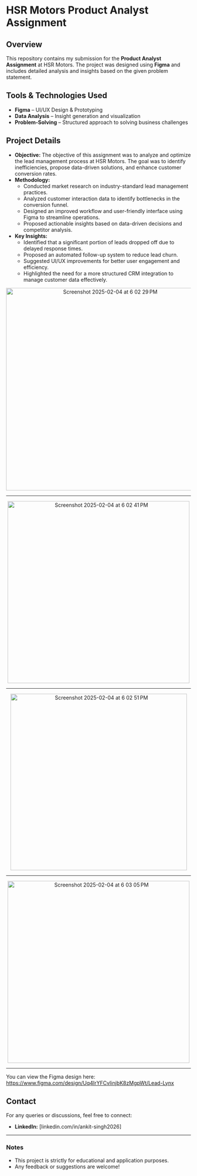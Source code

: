 # HSR Motors Product Analyst Assignment

## Overview
This repository contains my submission for the **Product Analyst Assignment** at HSR Motors. The project was designed using **Figma** and includes detailed analysis and insights based on the given problem statement.

## Tools & Technologies Used
- **Figma** – UI/UX Design & Prototyping
- **Data Analysis** – Insight generation and visualization
- **Problem-Solving** – Structured approach to solving business challenges

## Project Details
- **Objective:** The objective of this assignment was to analyze and optimize the lead management process at HSR Motors. The goal was to identify inefficiencies, propose data-driven solutions, and enhance customer conversion rates.
- **Methodology:** 
  - Conducted market research on industry-standard lead management practices.
  - Analyzed customer interaction data to identify bottlenecks in the conversion funnel.
  - Designed an improved workflow and user-friendly interface using Figma to streamline operations.
  - Proposed actionable insights based on data-driven decisions and competitor analysis.
- **Key Insights:**
  - Identified that a significant portion of leads dropped off due to delayed response times.
  - Proposed an automated follow-up system to reduce lead churn.
  - Suggested UI/UX improvements for better user engagement and efficiency.
  - Highlighted the need for a more structured CRM integration to manage customer data effectively.
 



<div align="center">
<img width="552" alt="Screenshot 2025-02-04 at 6 02 29 PM"  src="https://github.com/user-attachments/assets/cc66ffe0-1082-4e3f-a5ca-971e03fa500f" />

---------------------------------------------------------------------------------------------------------------------------------------------------

<img width="496" alt="Screenshot 2025-02-04 at 6 02 41 PM" src="https://github.com/user-attachments/assets/efea3d6e-eb60-4a1a-8f45-b1e4c7f960fc" />

---------------------------------------------------------------------------------------------------------------------------------------------------

<img width="481" alt="Screenshot 2025-02-04 at 6 02 51 PM" src="https://github.com/user-attachments/assets/523b13e4-3f5a-4cb7-b8ac-f98a3f6c7a02" />

---------------------------------------------------------------------------------------------------------------------------------------------------

<img width="496" alt="Screenshot 2025-02-04 at 6 03 05 PM" src="https://github.com/user-attachments/assets/e7d3ecb1-377f-418c-8349-d8710b3dfeb0" />
</div>

---------------------------------------------------------------------------------------------------------------------------------------------------

You can view the Figma design here: https://www.figma.com/design/Uq4IrYFCvIinjbK8zMgpWt/Lead-Lynx

## Contact
For any queries or discussions, feel free to connect:
- **LinkedIn:** [linkedin.com/in/ankit-singh2026]

---
### Notes
- This project is strictly for educational and application purposes.
- Any feedback or suggestions are welcome!
